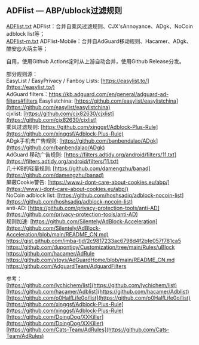 ## ADFlist — ABP/ublock过滤规则
[ADFlist.txt](https://github.com/doiyes/ADFlist/releases/latest/download/ADFlist.txt)  ADFlist：合并自乘风过滤规则、CJX'sAnnoyance、ADgk、NoCoin adblock list等；  
[ADFlist-m.txt](https://github.com/doiyes/ADFlist/releases/latest/download/ADFlist-m.txt)  ADFlist-Mobile：合并自AdGuard移动规则、Hacamer、ADgk、酷安@大萌主等；  


自用，使用Github Actions定时从上游自动合并，使用Github Release分发。

部分规则源：  
EasyList / EasyPrivacy / Fanboy Lists: [https://easylist.to/](https://easylist.to/)  
AdGuard filters：https://kb.adguard.com/en/general/adguard-ad-filters#filters
Easylistchina: [https://github.com/easylist/easylistchina](https://github.com/easylist/easylistchina)     
cjxlist: [https://github.com/cjx82630/cjxlist](https://github.com/cjx82630/cjxlist)  
乘风过滤规则: [https://github.com/xinggsf/Adblock-Plus-Rule](https://github.com/xinggsf/Adblock-Plus-Rule)  
ADgk手机去广告规则: [https://github.com/banbendalao/ADgk](https://github.com/banbendalao/ADgk)  
AdGuard 移动广告规则: [https://filters.adtidy.org/android/filters/11.txt](https://filters.adtidy.org/android/filters/11.txt)  
几十KB的轻量规则: [https://github.com/damengzhu/banad](https://github.com/damengzhu/banad)  
屏蔽Cookie警告: [https://www.i-dont-care-about-cookies.eu/abp/](https://www.i-dont-care-about-cookies.eu/abp/)  
NoCoin adblock list: [https://github.com/hoshsadiq/adblock-nocoin-list](https://github.com/hoshsadiq/adblock-nocoin-list)  
anti-AD: [https://github.com/privacy-protection-tools/anti-AD](https://github.com/privacy-protection-tools/anti-AD)  
规则加速: [https://github.com/Silentely/AdBlock-Acceleration](https://github.com/Silentely/AdBlock-Acceleration/blob/main/README_CN.md)  
https://gist.github.com/imba-tjd/2c9817233ac6798d4f2bfe057f781ca5  
https://github.com/dupontjoy/Customization/tree/main/Rules/uBlock  
https://github.com/hacamer/AdRule  
https://github.com/xtoys/AdGuardHome/blob/main/README_CN.md  
https://github.com/AdguardTeam/AdguardFilters

参考：   
[https://github.com/lychichem/list](https://github.com/lychichem/list)  
[https://github.com/hacamer/Adblist](https://github.com/hacamer/Adblist)  
[https://github.com/o0HalfLife0o/list](https://github.com/o0HalfLife0o/list)   
[https://github.com/xinggsf/Adblock-Plus-Rule](https://github.com/xinggsf/Adblock-Plus-Rule)  
[https://github.com/DoingDog/XXKiller](https://github.com/DoingDog/XXKiller)  
[https://github.com/Cats-Team/AdRules](https://github.com/Cats-Team/AdRules)
